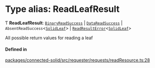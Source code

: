 # Type alias: ReadLeafResult

Ƭ **ReadLeafResult**: [`BinaryReadSuccess`](../classes/BinaryReadSuccess.md) \| [`DataReadSuccess`](../classes/DataReadSuccess.md) \| `AbsentReadSuccess`\<[`SolidLeaf`](../classes/SolidLeaf.md)\> \| [`ReadResultError`](ReadResultError.md)\<[`SolidLeaf`](../classes/SolidLeaf.md)\>

All possible return values for reading a leaf

#### Defined in

[packages/connected-solid/src/requester/requests/readResource.ts:28](https://github.com/o-development/ldo/blob/db87958cb6f858f6cf7340ba5d9536a3a794d587/packages/connected-solid/src/requester/requests/readResource.ts#L28)
